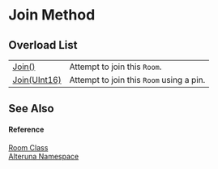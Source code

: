 # Join Method


## Overload List
<table>
<tr>
<td><a href="M_Alteruna_Room_Join">Join()</a></td>
<td>Attempt to join this <code>Room</code>.</td></tr>
<tr>
<td><a href="M_Alteruna_Room_Join_1">Join(UInt16)</a></td>
<td>Attempt to join this <code>Room</code> using a pin.</td></tr>
</table>

## See Also


#### Reference
<a href="T_Alteruna_Room">Room Class</a>  
<a href="N_Alteruna">Alteruna Namespace</a>  

